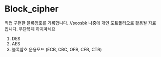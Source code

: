 # Block_cipher

직접 구현한 블록암호를 기록합니다.
//soosbk 나중에 개인 포트폴리오로 활용될 자료입니다. 무단복제 하지마세요
1. DES
2. AES
3. 블록암호 운용모드 (ECB, CBC, OFB, CFB, CTR)

